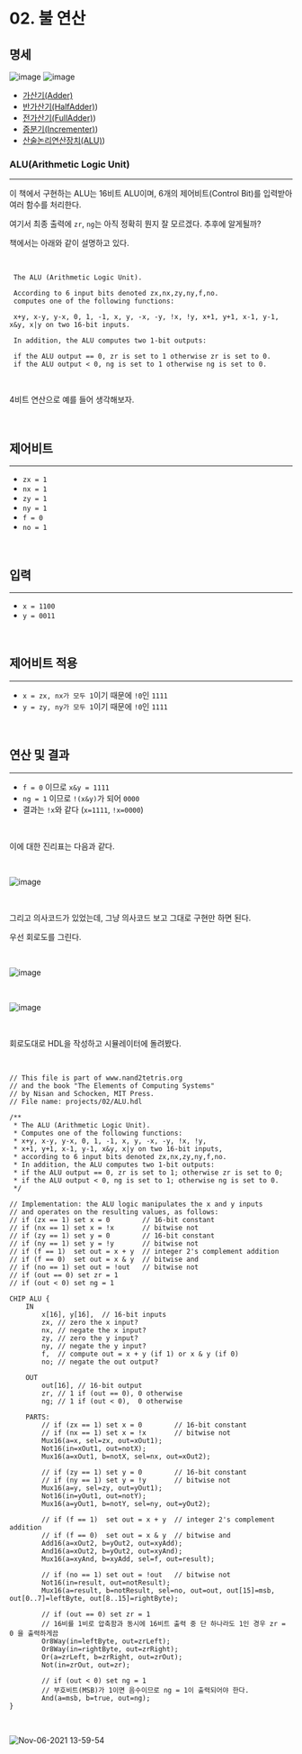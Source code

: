 # 02. 불 연산

## 명세

![image](https://user-images.githubusercontent.com/71188307/147842286-13ca63bf-00fd-4f80-b9ed-b5cb59747761.JPG)
![image](https://user-images.githubusercontent.com/71188307/147842287-27beaa80-0c84-4ea5-b735-27a02c8673ea.JPG)

- [가산기(Adder)](./adder/Add16.hdl)
- [반가산기(HalfAdder)](./halfadder/HalfAdder.hdl))
- [전가산기(FullAdder)](./fulladder/FullAdder.hdl))
- [증분기(Incrementer)](./incrementer/Inc16.hdl))
- [산술논리연산장치(ALU)](./alu/ALU.hdl))

### ALU(Arithmetic Logic Unit)

---

이 책에서 구현하는 ALU는 16비트 ALU이며, 6개의 제어비트(Control Bit)를 입력받아 여러 함수를 처리한다.

여기서 최종 출력에 `zr`, `ng`는 아직 정확히 뭔지 잘 모르겠다. 추후에 알게될까?

책에서는 아래와 같이 설명하고 있다.

<br />

```
 The ALU (Arithmetic Logic Unit).
 
 According to 6 input bits denoted zx,nx,zy,ny,f,no.
 computes one of the following functions:
 
 x+y, x-y, y-x, 0, 1, -1, x, y, -x, -y, !x, !y, x+1, y+1, x-1, y-1, x&y, x|y on two 16-bit inputs.
 
 In addition, the ALU computes two 1-bit outputs:
 
 if the ALU output == 0, zr is set to 1 otherwise zr is set to 0.
 if the ALU output < 0, ng is set to 1 otherwise ng is set to 0.
```

<br />

4비트 연산으로 예를 들어 생각해보자.

<br />

## 제어비트

---

- `zx = 1`
- `nx = 1`
- `zy = 1`
- `ny = 1`
- `f = 0`
- `no = 1`

<br />

## 입력

---

- `x = 1100`
- `y = 0011`

<br />

## 제어비트 적용

---

- `x = zx, nx가 모두 1`이기 때문에 `!0`인 `1111`
- `y = zy, ny가 모두 1`이기 때문에 `!0`인 `1111`

<br />

## 연산 및 결과

---

- `f = 0` 이므로 `x&y = 1111`
- `ng = 1` 이므로 `!(x&y)`가 되어 `0000`
- 결과는 `!x`와 같다 (`x=1111`, `!x=0000`)

<br />

이에 대한 진리표는 다음과 같다.

<br />

![image](https://user-images.githubusercontent.com/71188307/140598502-d2753f09-9588-4b6c-b459-2c02bd8b89df.png)

<br />

그리고 의사코드가 있었는데, 그냥 의사코드 보고 그대로 구현만 하면 된다.

우선 회로도를 그린다.

<br />

![image](https://user-images.githubusercontent.com/71188307/140598043-5d310d22-c9b2-41b0-913b-5918ca9e2d50.png)

<br />

![image](https://user-images.githubusercontent.com/71188307/140597778-111126a0-c528-4392-836b-584cebb43bfb.jpg)

<br />

회로도대로 HDL을 작성하고 시뮬레이터에 돌려봤다.

<br />

```text
// This file is part of www.nand2tetris.org
// and the book "The Elements of Computing Systems"
// by Nisan and Schocken, MIT Press.
// File name: projects/02/ALU.hdl

/**
 * The ALU (Arithmetic Logic Unit).
 * Computes one of the following functions:
 * x+y, x-y, y-x, 0, 1, -1, x, y, -x, -y, !x, !y,
 * x+1, y+1, x-1, y-1, x&y, x|y on two 16-bit inputs, 
 * according to 6 input bits denoted zx,nx,zy,ny,f,no.
 * In addition, the ALU computes two 1-bit outputs:
 * if the ALU output == 0, zr is set to 1; otherwise zr is set to 0;
 * if the ALU output < 0, ng is set to 1; otherwise ng is set to 0.
 */

// Implementation: the ALU logic manipulates the x and y inputs
// and operates on the resulting values, as follows:
// if (zx == 1) set x = 0        // 16-bit constant
// if (nx == 1) set x = !x       // bitwise not
// if (zy == 1) set y = 0        // 16-bit constant
// if (ny == 1) set y = !y       // bitwise not
// if (f == 1)  set out = x + y  // integer 2's complement addition
// if (f == 0)  set out = x & y  // bitwise and
// if (no == 1) set out = !out   // bitwise not
// if (out == 0) set zr = 1
// if (out < 0) set ng = 1

CHIP ALU {
    IN  
        x[16], y[16],  // 16-bit inputs        
        zx, // zero the x input?
        nx, // negate the x input?
        zy, // zero the y input?
        ny, // negate the y input?
        f,  // compute out = x + y (if 1) or x & y (if 0)
        no; // negate the out output?

    OUT 
        out[16], // 16-bit output
        zr, // 1 if (out == 0), 0 otherwise
        ng; // 1 if (out < 0),  0 otherwise

    PARTS:
        // if (zx == 1) set x = 0        // 16-bit constant
        // if (nx == 1) set x = !x       // bitwise not
        Mux16(a=x, sel=zx, out=xOut1);
        Not16(in=xOut1, out=notX);
        Mux16(a=xOut1, b=notX, sel=nx, out=xOut2);

        // if (zy == 1) set y = 0        // 16-bit constant
        // if (ny == 1) set y = !y       // bitwise not
        Mux16(a=y, sel=zy, out=yOut1);
        Not16(in=yOut1, out=notY);
        Mux16(a=yOut1, b=notY, sel=ny, out=yOut2);

        // if (f == 1)  set out = x + y  // integer 2's complement addition
        // if (f == 0)  set out = x & y  // bitwise and
        Add16(a=xOut2, b=yOut2, out=xyAdd);
        And16(a=xOut2, b=yOut2, out=xyAnd);
        Mux16(a=xyAnd, b=xyAdd, sel=f, out=result);

        // if (no == 1) set out = !out   // bitwise not
        Not16(in=result, out=notResult);
        Mux16(a=result, b=notResult, sel=no, out=out, out[15]=msb, out[0..7]=leftByte, out[8..15]=rightByte);

        // if (out == 0) set zr = 1
        // 16비를 1비로 압축함과 동시에 16비트 출력 중 단 하나라도 1인 경우 zr = 0 을 출력하게끔
        Or8Way(in=leftByte, out=zrLeft);
        Or8Way(in=rightByte, out=zrRight);
        Or(a=zrLeft, b=zrRight, out=zrOut);
        Not(in=zrOut, out=zr);

        // if (out < 0) set ng = 1
        // 부호비트(MSB)가 1이면 음수이므로 ng = 1이 출력되어야 한다.
        And(a=msb, b=true, out=ng);
}
```

<br />

![Nov-06-2021 13-59-54](https://user-images.githubusercontent.com/71188307/140598589-8b820504-2e65-4c80-bd52-a3e3e182e447.gif)

<br />
